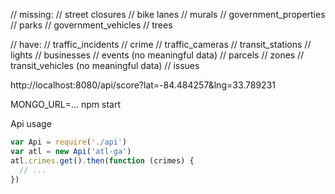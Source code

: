 // missing:
// street closures
// bike lanes
// murals
// government_properties
// parks
// government_vehicles
// trees

// have:
// traffic_incidents
// crime
// traffic_cameras
// transit_stations
// lights
// businesses
// events (no meaningful data)
// parcels
// zones
// transit_vehicles (no meaningful data)
// issues

http://localhost:8080/api/score?lat=-84.484257&lng=33.789231

MONGO_URL=... npm start

Api usage

```js
var Api = require('./api')
var atl = new Api('atl-ga')
atl.crimes.get().then(function (crimes) {
  // ...
})
```